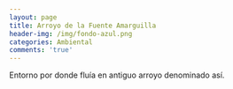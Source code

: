 ```yaml
---
layout: page
title: Arroyo de la Fuente Amarguilla
header-img: /img/fondo-azul.png
categories: Ambiental
comments: 'true'
---
```



Entorno por donde fluía en antiguo arroyo denominado así.

<div class="photos">
</div>
